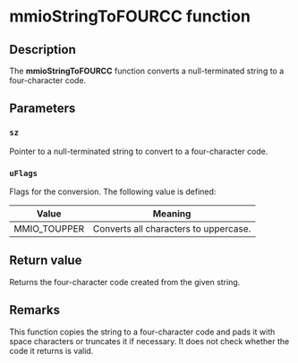 # mmioStringToFOURCC function

## Description

The **mmioStringToFOURCC** function converts a null-terminated string to a four-character code.

## Parameters

### `sz`

Pointer to a null-terminated string to convert to a four-character code.

### `uFlags`

Flags for the conversion. The following value is defined:

| Value | Meaning |
| --- | --- |
| MMIO_TOUPPER | Converts all characters to uppercase. |

## Return value

Returns the four-character code created from the given string.

## Remarks

This function copies the string to a four-character code and pads it with space characters or truncates it if necessary. It does not check whether the code it returns is valid.